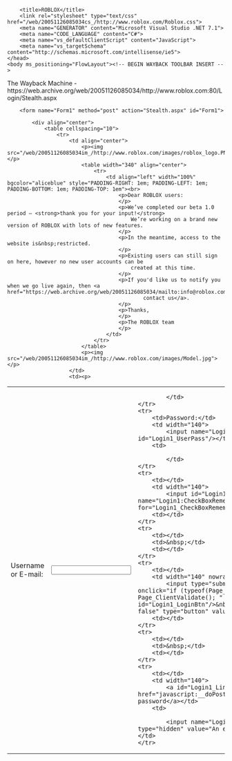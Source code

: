
<!DOCTYPE HTML PUBLIC "-//W3C//DTD HTML 4.0 Transitional//EN" >
<html>
	<head><script src="//archive.org/includes/analytics.js?v=cf34f82" type="text/javascript"></script>
<script type="text/javascript">window.addEventListener('DOMContentLoaded',function(){var v=archive_analytics.values;v.service='wb';v.server_name='wwwb-app223.us.archive.org';v.server_ms=166;archive_analytics.send_pageview({});});</script>
<script type="text/javascript" src="https://web-static.archive.org/_static/js/bundle-playback.js?v=t1Bf4PY_" charset="utf-8"></script>
<script type="text/javascript" src="https://web-static.archive.org/_static/js/wombat.js?v=txqj7nKC" charset="utf-8"></script>
<script>window.RufflePlayer=window.RufflePlayer||{};window.RufflePlayer.config={"autoplay":"on","unmuteOverlay":"hidden"};</script>
<script type="text/javascript" src="https://web-static.archive.org/_static/js/ruffle/ruffle.js"></script>
<script type="text/javascript">
  __wm.init("https://web.archive.org/web");
  __wm.wombat("http://www.roblox.com:80/Login/Stealth.aspx","20051126085034","https://web.archive.org/","web","https://web-static.archive.org/_static/",
	      "1132995034");
</script>
<link rel="stylesheet" type="text/css" href="https://web-static.archive.org/_static/css/banner-styles.css?v=S1zqJCYt" />
<link rel="stylesheet" type="text/css" href="https://web-static.archive.org/_static/css/iconochive.css?v=qtvMKcIJ" />
<!-- End Wayback Rewrite JS Include -->

		<title>ROBLOX</title>
		<link rel="stylesheet" type="text/css" href="/web/20051126085034cs_/http://www.roblox.com/Roblox.css">
		<meta name="GENERATOR" content="Microsoft Visual Studio .NET 7.1">
		<meta name="CODE_LANGUAGE" content="C#">
		<meta name="vs_defaultClientScript" content="JavaScript">
		<meta name="vs_targetSchema" content="http://schemas.microsoft.com/intellisense/ie5">
	</head>
	<body ms_positioning="FlowLayout"><!-- BEGIN WAYBACK TOOLBAR INSERT -->
<script>__wm.rw(0);</script>
<div id="wm-ipp-base" lang="en" style="display:none;direction:ltr;">
<div id="wm-ipp" style="position:fixed;left:0;top:0;right:0;">
<div id="donato" style="position:relative;width:100%;">
  <div id="donato-base">
    <iframe id="donato-if" src="https://archive.org/includes/donate.php?as_page=1&amp;platform=wb&amp;referer=https%3A//web.archive.org/web/20051126085034/http%3A//www.roblox.com/Login/Stealth.aspx"
	    scrolling="no" frameborder="0" style="width:100%; height:100%">
    </iframe>
  </div>
</div><div id="wm-ipp-inside">
  <div id="wm-toolbar" style="position:relative;display:flex;flex-flow:row nowrap;justify-content:space-between;">
    <div id="wm-logo" style="/*width:110px;*/padding-top:12px;">
      <a href="/web/" title="Wayback Machine home page"><img src="https://web-static.archive.org/_static/images/toolbar/wayback-toolbar-logo-200.png" srcset="https://web-static.archive.org/_static/images/toolbar/wayback-toolbar-logo-100.png, https://web-static.archive.org/_static/images/toolbar/wayback-toolbar-logo-150.png 1.5x, https://web-static.archive.org/_static/images/toolbar/wayback-toolbar-logo-200.png 2x" alt="Wayback Machine" style="width:100px" border="0" /></a>
    </div>
    <div class="c" style="display:flex;flex-flow:column nowrap;justify-content:space-between;flex:1;">
      <form class="u" style="display:flex;flex-direction:row;flex-wrap:nowrap;" target="_top" method="get" action="/web/submit" name="wmtb" id="wmtb"><input type="text" name="url" id="wmtbURL" value="http://www.roblox.com/Login/Stealth.aspx" onfocus="this.focus();this.select();" style="flex:1;"/><input type="hidden" name="type" value="replay" /><input type="hidden" name="date" value="20051126085034" /><input type="submit" value="Go" />
      </form>
      <div style="display:flex;flex-flow:row nowrap;align-items:flex-end;">
                <div class="s" id="wm-nav-captures" style="flex:1;">
                    <a class="t" href="/web/20051126085034*/http://www.roblox.com/Login/Stealth.aspx" title="See a list of every capture for this URL">72 captures</a>
          <div class="r" title="Timespan for captures of this URL">26 Nov 2005 - 30 Jan 2023</div>
          </div>
        <div class="k">
          <a href="" id="wm-graph-anchor">
            <div id="wm-ipp-sparkline" title="Explore captures for this URL" style="position: relative">
              <canvas id="wm-sparkline-canvas" width="725" height="27" border="0"></canvas>
            </div>
          </a>
        </div>
      </div>
    </div>
    <div class="n">
      <table>
        <tbody>
          <!-- NEXT/PREV MONTH NAV AND MONTH INDICATOR -->
          <tr class="m">
            <td class="b" nowrap="nowrap">Oct</td>
            <td class="c" id="displayMonthEl" title="You are here: 08:50:34 Nov 26, 2005">NOV</td>
            <td class="f" nowrap="nowrap"><a href="https://web.archive.org/web/20060110164903/http://roblox.com:80/Login/Stealth.aspx" title="10 Jan 2006"><strong>Jan</strong></a></td>
          </tr>
          <!-- NEXT/PREV CAPTURE NAV AND DAY OF MONTH INDICATOR -->
          <tr class="d">
            <td class="b" nowrap="nowrap"><img src="https://web-static.archive.org/_static/images/toolbar/wm_tb_prv_off.png" alt="Previous capture" width="14" height="16" border="0" /></td>
            <td class="c" id="displayDayEl" style="width:34px;font-size:22px;white-space:nowrap;" title="You are here: 08:50:34 Nov 26, 2005">26</td>
            <td class="f" nowrap="nowrap"><a href="https://web.archive.org/web/20060110164903/http://roblox.com:80/Login/Stealth.aspx" title="16:49:03 Jan 10, 2006"><img src="https://web-static.archive.org/_static/images/toolbar/wm_tb_nxt_on.png" alt="Next capture" width="14" height="16" border="0" /></a></td>
          </tr>
          <!-- NEXT/PREV YEAR NAV AND YEAR INDICATOR -->
          <tr class="y">
            <td class="b" nowrap="nowrap">2004</td>
            <td class="c" id="displayYearEl" title="You are here: 08:50:34 Nov 26, 2005">2005</td>
            <td class="f" nowrap="nowrap"><a href="https://web.archive.org/web/20110611005610/http://roblox.com/login/stealth.aspx" title="11 Jun 2011"><strong>2011</strong></a></td>
          </tr>
        </tbody>
      </table>
    </div>
    <div class="r" style="display:flex;flex-flow:column nowrap;align-items:flex-end;justify-content:space-between;">
      <div id="wm-btns" style="text-align:right;height:23px;">
                <span class="xxs">
          <div id="wm-save-snapshot-success">success</div>
          <div id="wm-save-snapshot-fail">fail</div>
          <a id="wm-save-snapshot-open" href="#" title="Share via My Web Archive" >
            <span class="iconochive-web"></span>
          </a>
          <a href="https://archive.org/account/login.php" title="Sign In" id="wm-sign-in">
            <span class="iconochive-person"></span>
          </a>
          <span id="wm-save-snapshot-in-progress" class="iconochive-web"></span>
        </span>
                <a class="xxs" href="http://faq.web.archive.org/" title="Get some help using the Wayback Machine" style="top:-6px;"><span class="iconochive-question" style="color:rgb(87,186,244);font-size:160%;"></span></a>
        <a id="wm-tb-close" href="#close" style="top:-2px;" title="Close the toolbar"><span class="iconochive-remove-circle" style="color:#888888;font-size:240%;"></span></a>
      </div>
      <div id="wm-share" class="xxs">
        <a href="/web/20051126085034/http://web.archive.org/screenshot/http://www.roblox.com/Login/Stealth.aspx"
           id="wm-screenshot"
           title="screenshot">
          <span class="wm-icon-screen-shot"></span>
        </a>
        <a href="#" id="wm-video" title="video">
          <span class="iconochive-movies"></span>
        </a>
        <a id="wm-share-facebook" href="#" data-url="https://web.archive.org/web/20051126085034/http://www.roblox.com:80/Login/Stealth.aspx" title="Share on Facebook" style="margin-right:5px;" target="_blank"><span class="iconochive-facebook" style="color:#3b5998;font-size:160%;"></span></a>
        <a id="wm-share-twitter" href="#" data-url="https://web.archive.org/web/20051126085034/http://www.roblox.com:80/Login/Stealth.aspx" title="Share on Twitter" style="margin-right:5px;" target="_blank"><span class="iconochive-twitter" style="color:#1dcaff;font-size:160%;"></span></a>
      </div>
      <div style="padding-right:2px;text-align:right;white-space:nowrap;">
        <a id="wm-expand" class="wm-btn wm-closed" href="#expand" onclick="__wm.ex(event);return false;"><span id="wm-expand-icon" class="iconochive-down-solid"></span> <span class="xxs" style="font-size:80%;">About this capture</span></a>
      </div>
    </div>
  </div>
    <div id="wm-capinfo" style="border-top:1px solid #777;display:none; overflow: hidden">
        <div id="wm-capinfo-notice" source="api"></div>
                <div id="wm-capinfo-collected-by">
    <div style="background-color:#666;color:#fff;font-weight:bold;text-align:center">COLLECTED BY</div>
    <div style="padding:3px;position:relative" id="wm-collected-by-content">
            <div style="display:inline-block;vertical-align:top;width:50%;">
			<span class="c-logo" style="background-image:url(https://archive.org/services/img/alexacrawls);"></span>
		Organization: <a style="color:#33f;" href="https://archive.org/details/alexacrawls" target="_new"><span class="wm-title">Alexa Crawls</span></a>
		<div style="max-height:75px;overflow:hidden;position:relative;">
	  <div style="position:absolute;top:0;left:0;width:100%;height:75px;background:linear-gradient(to bottom,rgba(255,255,255,0) 0%,rgba(255,255,255,0) 90%,rgba(255,255,255,255) 100%);"></div>
	  Starting in 1996, <a href="http://www.alexa.com/">Alexa Internet</a> has been donating their crawl data to the Internet Archive.  Flowing in every day, these data are added to the <a href="http://web.archive.org/">Wayback Machine</a> after an embargo period.
	</div>
	      </div>
      <div style="display:inline-block;vertical-align:top;width:49%;">
			<span class="c-logo" style="background-image:url(https://archive.org/services/img/alexa_ef)"></span>
		<div>Collection: <a style="color:#33f;" href="https://archive.org/details/alexa_ef" target="_new"><span class="wm-title">Alexa Crawl EF</span></a></div>
		<div style="max-height:75px;overflow:hidden;position:relative;">
	  <div style="position:absolute;top:0;left:0;width:100%;height:75px;background:linear-gradient(to bottom,rgba(255,255,255,0) 0%,rgba(255,255,255,0) 90%,rgba(255,255,255,255) 100%);"></div>
	  Crawl EF from Alexa Internet.  This data is currently not publicly accessible.
	</div>
	      </div>
    </div>
    </div>
    <div id="wm-capinfo-timestamps">
    <div style="background-color:#666;color:#fff;font-weight:bold;text-align:center" title="Timestamps for the elements of this page">TIMESTAMPS</div>
    <div>
      <div id="wm-capresources" style="margin:0 5px 5px 5px;max-height:250px;overflow-y:scroll !important"></div>
      <div id="wm-capresources-loading" style="text-align:left;margin:0 20px 5px 5px;display:none"><img src="https://web-static.archive.org/_static/images/loading.gif" alt="loading" /></div>
    </div>
    </div>
  </div></div></div></div><div id="wm-ipp-print">The Wayback Machine - https://web.archive.org/web/20051126085034/http://www.roblox.com:80/Login/Stealth.aspx</div>
<script type="text/javascript">//<![CDATA[
__wm.bt(725,27,25,2,"web","http://www.roblox.com/Login/Stealth.aspx","20051126085034",1996,"https://web-static.archive.org/_static/",["https://web-static.archive.org/_static/css/banner-styles.css?v=S1zqJCYt","https://web-static.archive.org/_static/css/iconochive.css?v=qtvMKcIJ"], false);
  __wm.rw(1);
//]]></script>
<!-- END WAYBACK TOOLBAR INSERT -->
 
		<form name="Form1" method="post" action="Stealth.aspx" id="Form1">
<input type="hidden" name="__EVENTTARGET" value=""/>
<input type="hidden" name="__EVENTARGUMENT" value=""/>
<input type="hidden" name="__VIEWSTATE" value="dDwtMTYyNjQ0OTE5OztsPExvZ2luMTpDaGVja0JveFJlbWVtYmVyTWU7Pj5CrdLKNBTnIzJzHIAaJPqWKymWTw=="/>

<script language="javascript" type="text/javascript">
<!--
	function __doPostBack(eventTarget, eventArgument) {
		var theform;
		if (window.navigator.appName.toLowerCase().indexOf("microsoft") > -1) {
			theform = document.Form1;
		}
		else {
			theform = document.forms["Form1"];
		}
		theform.__EVENTTARGET.value = eventTarget.split("$").join(":");
		theform.__EVENTARGUMENT.value = eventArgument;
		theform.submit();
	}
// -->
</script>

			<div align="center">
				<table cellspacing="10">
					<tr>
						<td align="center">
							<p><img src="/web/20051126085034im_/http://www.roblox.com/images/roblox_logo.PNG"></p>
							<table width="340" align="center">
								<tr>
									<td align="left" width="100%" bgcolor="aliceblue" style="PADDING-RIGHT: 1em; PADDING-LEFT: 1em; PADDING-BOTTOM: 1em; PADDING-TOP: 1em"><br>
										<p>Dear ROBLOX users:
										</p>
										<p>We’ve completed our beta 1.0 period – <strong>thank you for your input!</strong> 
											We’re working on a brand new version of ROBLOX with lots of new features.
										</p>
										<p>In the meantime, access to the website is&nbsp;restricted.
										</p>
										<p>Existing users can still sign on here, however no new user accounts can be 
											created at this time.
										</p>
										<p>If you'd like us to notify you when we go live again, then <a href="https://web.archive.org/web/20051126085034/mailto:info@roblox.com">
												contact us</a>.
										</p>
										<p>Thanks,
										</p>
										<p>The ROBLOX team
										</p>
									</td>
								</tr>
							</table>
							<p><img src="/web/20051126085034im_/http://www.roblox.com/images/Model.jpg"></p>
						</td>
						<td><p>
								
<table id="Table1">
	<tr>
		<td>Username or E-mail:</td>
		<td width="140">
			<input name="Login1:UserName" type="text" id="Login1_UserName"/></td>
		<td>
			
			</td>
	</tr>
	<tr>
		<td>Password:</td>
		<td width="140">
			<input name="Login1:UserPass" type="password" id="Login1_UserPass"/></td>
		<td>
			
			</td>
	</tr>
	<tr>
		<td></td>
		<td width="140">
			<input id="Login1_CheckBoxRememberMe" type="checkbox" name="Login1:CheckBoxRememberMe" checked="checked"/><label for="Login1_CheckBoxRememberMe">Remember me</label></td>
		<td></td>
	</tr>
	<tr>
		<td></td>
		<td>&nbsp;</td>
		<td></td>
	</tr>
	<tr>
		<td></td>
		<td width="140" nowrap>
			<input type="submit" name="Login1:LoginBtn" value="Sign in" onclick="if (typeof(Page_ClientValidate) == 'function') Page_ClientValidate(); " language="javascript" id="Login1_LoginBtn"/>&nbsp;<input onclick="window.history.back(); return false" type="button" value="Cancel"></td>
		<td></td>
	</tr>
	<tr>
		<td></td>
		<td>&nbsp;</td>
		<td></td>
	</tr>
	<tr>
		<td></td>
		<td width="140">
			<a id="Login1_LinkButtonResetPassword" href="javascript:__doPostBack('Login1$LinkButtonResetPassword','')">Reset password</a></td>
		<td>
			
			<input name="Login1:hiddenEmail" id="Login1_hiddenEmail" type="hidden" value="An email with instructions has been sent to {0}"/></td>
	</tr>
</table>
<script>
function signUp() {
	window.location = "New.aspx" + window.location.search; 
	return false;
}
</script>
<script for="window" event="onload">
Form1.Login1_UserName.focus();
</script>
</p>
						</td>
					</tr>
				</table>
			</div>
		</form>
	</body>
</html>
<!--
     FILE ARCHIVED ON 08:50:34 Nov 26, 2005 AND RETRIEVED FROM THE
     INTERNET ARCHIVE ON 14:29:58 May 12, 2024.
     JAVASCRIPT APPENDED BY WAYBACK MACHINE, COPYRIGHT INTERNET ARCHIVE.

     ALL OTHER CONTENT MAY ALSO BE PROTECTED BY COPYRIGHT (17 U.S.C.
     SECTION 108(a)(3)).
-->
<!--
playback timings (ms):
  captures_list: 0.609
  exclusion.robots: 0.17
  exclusion.robots.policy: 0.159
  esindex: 0.009
  cdx.remote: 5.193
  LoadShardBlock: 44.966 (3)
  PetaboxLoader3.datanode: 48.591 (4)
  load_resource: 80.227
  PetaboxLoader3.resolve: 53.749
-->
